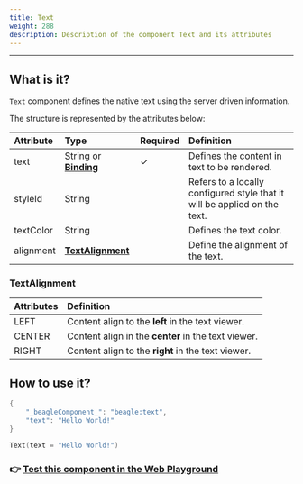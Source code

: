 ```yaml
---
title: Text
weight: 288
description: Description of the component Text and its attributes
---
```


---

## What is it?

`Text` component defines the native text using the server driven information. 

The structure is represented by the attributes below:

| Attribute | Type | Required | Definition |
| :--- | :--- | :--- | :--- |
| text | String or [**Binding**](https://docs.usebeagle.io/v/v1.0-en/api/context#bindings) |   ✓ | Defines the content in text to be rendered. |
| styleId | String |  | Refers to a locally configured style that it will be applied on the text. |
| textColor | String |  | Defines the text color.  |
| alignment | [**TextAlignment**](text.md#textalignment) |  | Define the alignment of the text. |

### TextAlignment

| At**tributes** | Definition |
| :--- | :--- |
| LEFT | Content align to the **left** in the text viewer. |
| CENTER | Content align in the **center** in the text viewer. |
| RIGHT | Content align to the **right** in the text viewer. |

## How to use it?



```kotlin
{
    "_beagleComponent_": "beagle:text",
    "text": "Hello World!"
}
```



```kotlin
Text(text = "Hello World!")
```



### 👉 [Test this component in the Web Playground](https://beagle-playground.netlify.app/#/cloud/cac8ecb56fcf490d9e09ab7adc322f55/text.json)
